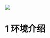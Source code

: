 ![](https://upload-images.jianshu.io/upload_images/4685968-d9908e82590f857e.png?imageMogr2/auto-orient/strip%7CimageView2/2/w/1240)
# 1 环境介绍
